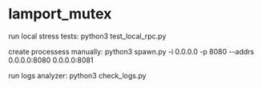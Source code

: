 # lamport_mutex

run local stress tests: python3 test_local_rpc.py


create processess manually: python3 spawn.py -i 0.0.0.0 -p 8080 --addrs 0.0.0.0:8080 0.0.0.0:8081


run logs analyzer: python3 check_logs.py
